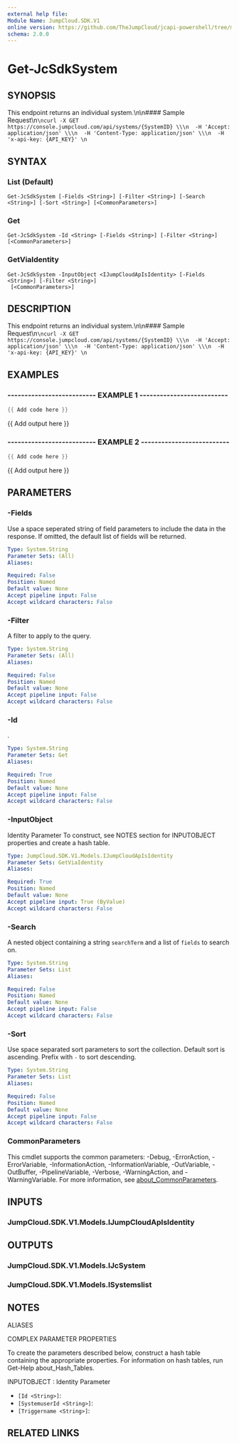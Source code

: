 ```yaml
---
external help file:
Module Name: JumpCloud.SDK.V1
online version: https://github.com/TheJumpCloud/jcapi-powershell/tree/master/AutoRest/SDKs/PowerShell/jumpcloud.sdk.v1/get-jcsdksystem
schema: 2.0.0
---
```


# Get-JcSdkSystem

## SYNOPSIS
This endpoint returns an individual system.\n\n#### Sample Request\n```\ncurl -X GET https://console.jumpcloud.com/api/systems/{SystemID} \\\n  -H 'Accept: application/json' \\\n  -H 'Content-Type: application/json' \\\n  -H 'x-api-key: {API_KEY}' \n  ```

## SYNTAX

### List (Default)
```
Get-JcSdkSystem [-Fields <String>] [-Filter <String>] [-Search <String>] [-Sort <String>] [<CommonParameters>]
```

### Get
```
Get-JcSdkSystem -Id <String> [-Fields <String>] [-Filter <String>] [<CommonParameters>]
```

### GetViaIdentity
```
Get-JcSdkSystem -InputObject <IJumpCloudApIsIdentity> [-Fields <String>] [-Filter <String>]
 [<CommonParameters>]
```

## DESCRIPTION
This endpoint returns an individual system.\n\n#### Sample Request\n```\ncurl -X GET https://console.jumpcloud.com/api/systems/{SystemID} \\\n  -H 'Accept: application/json' \\\n  -H 'Content-Type: application/json' \\\n  -H 'x-api-key: {API_KEY}' \n  ```

## EXAMPLES

### -------------------------- EXAMPLE 1 --------------------------
```powershell
{{ Add code here }}
```

{{ Add output here }}

### -------------------------- EXAMPLE 2 --------------------------
```powershell
{{ Add code here }}
```

{{ Add output here }}

## PARAMETERS

### -Fields
Use a space seperated string of field parameters to include the data in the response.
If omitted, the default list of fields will be returned.

```yaml
Type: System.String
Parameter Sets: (All)
Aliases:

Required: False
Position: Named
Default value: None
Accept pipeline input: False
Accept wildcard characters: False
```

### -Filter
A filter to apply to the query.

```yaml
Type: System.String
Parameter Sets: (All)
Aliases:

Required: False
Position: Named
Default value: None
Accept pipeline input: False
Accept wildcard characters: False
```

### -Id
.

```yaml
Type: System.String
Parameter Sets: Get
Aliases:

Required: True
Position: Named
Default value: None
Accept pipeline input: False
Accept wildcard characters: False
```

### -InputObject
Identity Parameter
To construct, see NOTES section for INPUTOBJECT properties and create a hash table.

```yaml
Type: JumpCloud.SDK.V1.Models.IJumpCloudApIsIdentity
Parameter Sets: GetViaIdentity
Aliases:

Required: True
Position: Named
Default value: None
Accept pipeline input: True (ByValue)
Accept wildcard characters: False
```

### -Search
A nested object containing a string `searchTerm` and a list of `fields` to search on.

```yaml
Type: System.String
Parameter Sets: List
Aliases:

Required: False
Position: Named
Default value: None
Accept pipeline input: False
Accept wildcard characters: False
```

### -Sort
Use space separated sort parameters to sort the collection.
Default sort is ascending.
Prefix with `-` to sort descending.

```yaml
Type: System.String
Parameter Sets: List
Aliases:

Required: False
Position: Named
Default value: None
Accept pipeline input: False
Accept wildcard characters: False
```

### CommonParameters
This cmdlet supports the common parameters: -Debug, -ErrorAction, -ErrorVariable, -InformationAction, -InformationVariable, -OutVariable, -OutBuffer, -PipelineVariable, -Verbose, -WarningAction, and -WarningVariable. For more information, see [about_CommonParameters](http://go.microsoft.com/fwlink/?LinkID=113216).

## INPUTS

### JumpCloud.SDK.V1.Models.IJumpCloudApIsIdentity

## OUTPUTS

### JumpCloud.SDK.V1.Models.IJcSystem

### JumpCloud.SDK.V1.Models.ISystemslist

## NOTES

ALIASES

COMPLEX PARAMETER PROPERTIES

To create the parameters described below, construct a hash table containing the appropriate properties. For information on hash tables, run Get-Help about_Hash_Tables.


INPUTOBJECT <IJumpCloudApIsIdentity>: Identity Parameter
  - `[Id <String>]`: 
  - `[SystemuserId <String>]`: 
  - `[Triggername <String>]`: 

## RELATED LINKS

